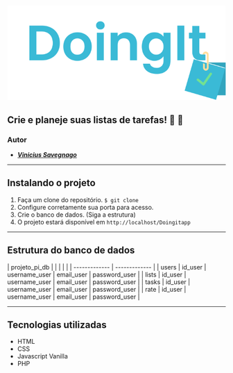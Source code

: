 ![Doingit App Logo](https://github.com/savegdesigner/Doingitapp/blob/master/doingit-logo.svg)

## Crie e planeje suas listas de tarefas! :ledger: :gem:

### Autor 
- [**_Vinicius Savegnago_**](https://www.instagram.com/vsgdesigner/)

---

## Instalando o projeto
1. Faça um clone do repositório. `$ git clone`
2. Configure corretamente sua porta para acesso.
3. Crie o banco de dados. (Siga a estrutura)
4. O projeto estará disponível em ``http://localhost/Doingitapp``

---

## Estrutura do banco de dados

| projeto_pi_db | | |  |  | 
| ------------- | ------------- |
| users  | id_user  | username_user | email_user | password_user |
| lists  | id_user  | username_user | email_user | password_user |
| tasks  | id_user  | username_user | email_user | password_user |
| rate   | id_user  | username_user | email_user | password_user |

---

## Tecnologias utilizadas

- HTML
- CSS
- Javascript Vanilla
- PHP

